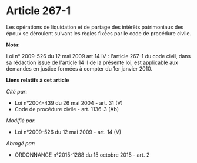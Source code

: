 # Article 267-1

Les opérations de liquidation et de partage des intérêts patrimoniaux des époux se déroulent suivant les règles fixées par le
code de procédure civile.

**Nota:**

Loi n° 2009-526 du 12 mai 2009 art 14 IV : l'article 267-1 du code civil, dans sa rédaction issue de l'article 14 II de  la
présente loi, est applicable aux demandes en justice formées à compter du 1er janvier 2010.

**Liens relatifs à cet article**

_Cité par_:

  - Loi n°2004-439 du 26 mai 2004 - art. 31 (V)
  - Code de procédure civile - art. 1136-3 (Ab)

_Modifié par_:

  - Loi n°2009-526 du 12 mai 2009 - art. 14 (V)

_Abrogé par_:

  - ORDONNANCE n°2015-1288 du 15 octobre 2015 - art. 2
